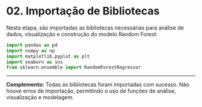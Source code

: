 # 02. Importação de Bibliotecas

Nesta etapa, são importadas as bibliotecas necessárias para análise de dados, visualização e construção do modelo Random Forest:

```python
import pandas as pd
import numpy as np
import matplotlib.pyplot as plt
import seaborn as sns
from sklearn.ensemble import RandomForestRegressor
```

---

**Complemento:**
Todas as bibliotecas foram importadas com sucesso. Não houve erros de importação, permitindo o uso de funções de análise, visualização e modelagem.